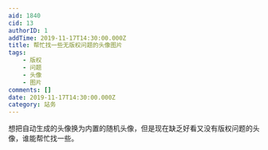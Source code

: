 ```yaml
---
aid: 1840
cid: 13
authorID: 1
addTime: 2019-11-17T14:30:00.000Z
title: 帮忙找一些无版权问题的头像图片
tags:
    - 版权
    - 问题
    - 头像
    - 图片
comments: []
date: 2019-11-17T14:30:00.000Z
category: 站务
---
```


想把自动生成的头像换为内置的随机头像，但是现在缺乏好看又没有版权问题的头像，谁能帮忙找一些。
